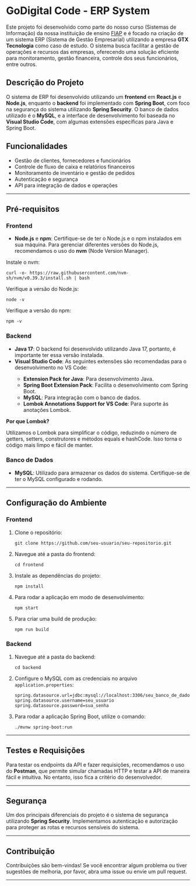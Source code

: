 <h1>GoDigital Code - ERP System</h1>

<p>Este projeto foi desenvolvido como parte do nosso curso (Sistemas de Informação) da nossa instituição de ensino <a href="https://www.fiap.com.br/">FIAP</a> e é focado na criação de um sistema ERP (Sistema de Gestão Empresarial) utilizando a empresa <strong>GTX Tecnologia</strong> como caso de estudo. O sistema busca facilitar a gestão de operações e recursos das empresas, oferecendo uma solução eficiente para monitoramento, gestão financeira, controle dos seus funcionários, entre outros.</p>

<h2>Descrição do Projeto</h2>

<p>O sistema de ERP foi desenvolvido utilizando um <strong>frontend</strong> em <strong>React.js</strong> e <strong>Node.js</strong>, enquanto o <strong>backend</strong> foi implementado com <strong>Spring Boot</strong>, com foco na segurança do sistema utilizando <strong>Spring Security</strong>. O banco de dados utilizado é o <strong>MySQL</strong>, e a interface de desenvolvimento foi baseada no <strong>Visual Studio Code</strong>, com algumas extensões específicas para Java e Spring Boot.</p>

<h2>Funcionalidades</h2>
<ul>
  <li>Gestão de clientes, fornecedores e funcionários</li>
  <li>Controle de fluxo de caixa e relatórios financeiros</li>
  <li>Monitoramento de inventário e gestão de pedidos</li>
  <li>Autenticação e segurança</li>
  <li>API para integração de dados e operações</li>
</ul>

<hr>

<h2>Pré-requisitos</h2>

<h3>Frontend</h3>

<ul>
  <li><strong>Node.js</strong> e <strong>npm</strong>: Certifique-se de ter o Node.js e o npm instalados em sua máquina. Para gerenciar diferentes versões do Node.js, recomendamos o uso do <strong>nvm</strong> (Node Version Manager).</li>
</ul>

<p>Instale o nvm:</p>
<pre><code>curl -o- https://raw.githubusercontent.com/nvm-sh/nvm/v0.39.3/install.sh | bash</code></pre>

<p>Verifique a versão do Node.js:</p>
<pre><code>node -v</code></pre>

<p>Verifique a versão do npm:</p>
<pre><code>npm -v</code></pre>

<h3>Backend</h3>

<ul>
  <li><strong>Java 17</strong>: O backend foi desenvolvido utilizando Java 17, portanto, é importante ter essa versão instalada.</li>
  <li><strong>Visual Studio Code</strong>: As seguintes extensões são recomendadas para o desenvolvimento no VS Code:</li>
  <ul>
    <li><strong>Extension Pack for Java</strong>: Para desenvolvimento Java.</li>
    <li><strong>Spring Boot Extension Pack</strong>: Facilita o desenvolvimento com Spring Boot.</li>
    <li><strong>MySQL</strong>: Para integração com o banco de dados.</li>
    <li><strong>Lombok Annotations Support for VS Code</strong>: Para suporte às anotações Lombok.</li>
  </ul>
</ul>

<p><strong>Por que Lombok?</strong></p>
<p>Utilizamos o Lombok para simplificar o código, reduzindo o número de getters, setters, construtores e métodos equals e hashCode. Isso torna o código mais limpo e fácil de manter.</p>

<h3>Banco de Dados</h3>
<ul>
  <li><strong>MySQL</strong>: Utilizado para armazenar os dados do sistema. Certifique-se de ter o MySQL configurado e rodando.</li>
</ul>

<hr>

<h2>Configuração do Ambiente</h2>

<h3>Frontend</h3>

<ol>
  <li>Clone o repositório:
    <pre><code>git clone https://github.com/seu-usuario/seu-repositorio.git</code></pre>
  </li>
  <li>Navegue até a pasta do frontend:
    <pre><code>cd frontend</code></pre>
  </li>
  <li>Instale as dependências do projeto:
    <pre><code>npm install</code></pre>
  </li>
  <li>Para rodar a aplicação em modo de desenvolvimento:
    <pre><code>npm start</code></pre>
  </li>
  <li>Para criar uma build de produção:
    <pre><code>npm run build</code></pre>
  </li>
</ol>

<h3>Backend</h3>

<ol>
  <li>Navegue até a pasta do backend:
    <pre><code>cd backend</code></pre>
  </li>
  <li>Configure o MySQL com as credenciais no arquivo <code>application.properties</code>:
    <pre><code>spring.datasource.url=jdbc:mysql://localhost:3306/seu_banco_de_dados
spring.datasource.username=seu_usuario
spring.datasource.password=sua_senha</code></pre>
  </li>
  <li>Para rodar a aplicação Spring Boot, utilize o comando:
    <pre><code>./mvnw spring-boot:run</code></pre>
  </li>
</ol>

<hr>

<h2>Testes e Requisições</h2>

<p>Para testar os endpoints da API e fazer requisições, recomendamos o uso do <strong>Postman</strong>, que permite simular chamadas HTTP e testar a API de maneira fácil e intuitiva. No entanto, isso fica a critério do desenvolvedor.</p>

<hr>

<h2>Segurança</h2>

<p>Um dos principais diferenciais do projeto é o sistema de segurança utilizando <strong>Spring Security</strong>. Implementamos autenticação e autorização para proteger as rotas e recursos sensíveis do sistema.</p>

<hr>

<h2>Contribuição</h2>

<p>Contribuições são bem-vindas! Se você encontrar algum problema ou tiver sugestões de melhoria, por favor, abra uma issue ou envie um pull request.</p>

<hr>


